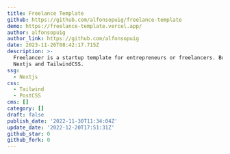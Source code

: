 ```yaml
---
title: Freelance Template
github: https://github.com/alfonsopuig/freelance-template
demo: https://freelance-template.vercel.app/
author: alfonsopuig
author_link: https://github.com/alfonsopuig
date: 2023-11-26T08:42:17.715Z
description: >-
  Freelancer is a startup template for entrepreneurs or freelancers. Built with
  Nextjs and TailwindCSS.
ssg:
  - Nextjs
css:
  - Tailwind
  - PostCSS
cms: []
category: []
draft: false
publish_date: '2022-11-30T11:34:04Z'
update_date: '2022-12-20T17:51:31Z'
github_star: 0
github_fork: 0
---
```

